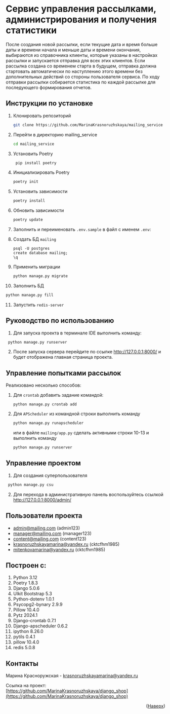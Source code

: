 # Cервис управления рассылками, администрирования и получения статистики

После создания новой рассылки, если текущие дата и время больше даты и времени начала и меньше даты и времени окончания,
выбираются из справочника клиенты, которые указаны в настройках рассылки и запускается отправка для всех этих
клиентов.
Если рассылка создана со временем старта в будущем, отправка должна стартовать автоматически по наступлению этого
времени без дополнительных действий со стороны пользователя сервиса.
По ходу отправки рассылки собирается статистика по каждой рассылке для последующего формирования отчетов.

Инструкции по установке
------------

1. Клонировать репозиторий
   ```sh
   git clone https://github.com/MarinaKrasnoruzhskaya/mailing_service
   ```
2. Перейти в директорию mailing_service
   ```sh
   cd mailing_service
   ```
3. Установить Poetry
   ```sh
    pip install poetry
   ```
4. Инициализировать Poetry
   ```sh
   poetry init
   ```
5. Установить зависимости
   ```sh
   poetry install
   ```
6. Обновить зависимости
   ```sh
   poetry update
   ```
7. Заполнить и переименовать ```.env.sample``` в файл с именем ```.env```:

8. Создать БД ```mailing```
   ```
   psql -U postgres
   create database mailing;  
   \q
   ```
9. Применить миграции
    ```sh
   python manage.py migrate
    ```
10. Заполнить БД
   ```sh
   python manage.py fill
   ```
11. Запустить  ```redis-server``` 


Руководство по использованию
---------------

1. Для запуска проекта в терминале IDE выполнить команду:
  ```sh
   python manage.py runserver
   ```
2. После запуска сервера перейдите по ссылке http://127.0.0.1:8000/ и будет отображена главная страница проекта. 

Управление попытками рассылок
---------------

Реализовано несколько способов:
1. Для ```crontab``` добавить задание командой:
   ```shell
   python manage.py crontab add
   ```
2. Для ```APScheduler``` из командной строки выполнить команду
   ```sh
   python manage.py runapscheduler
   ```
   или в файле ```mailing/app.py``` сделать активными строки 10-13 и выполнить команду
   ```sh
   python manage.py runserver
   ```

Управление проектом
---------------

1. Для создания суперпользователя

  ```sh
   python manage.py csu
   ```

2. Для перехода в административную панель воспользуйтесь ссылкой http://127.0.0.1:8000/admin/

Пользователи проекта
---------------
- admin@mailing.com (admin123)
- manager@mailing.com (manager123)
- content@mailing.com (content123)
- krasnoruzhskayamarina@yandex.ru (cktcfhm1985)
- mitenkovamarina@yandex.ru (cktcfhm1985)

Построен с:
---------------

1. Python 3.12
2. Poetry 1.8.3
3. Django 5.0.6
4. UIkit Bootstrap 5.3
5. Python-dotenv 1.0.1
6. Psycopg2-bynary 2.9.9
7. Pillow 10.4.0
8. Pytz 2024.1
9. Django-crontab 0.7.1
10. Django-apscheduler 0.6.2
11. ipython 8.26.0
12. pytils 0.4.1 
13. pillow 10.4.0 
14. redis 5.0.8

[//]: # (9. pytils 0.4.1)

Контакты
---------------
Марина Красноружская - krasnoruzhskayamarina@yandex.ru

Ссылка на
проект: [https://github.com/MarinaKrasnoruzhskaya/django_shop](https://github.com/MarinaKrasnoruzhskaya/django_shop)

<p align="right">(<a href="#readme-top">Наверх</a>)</p>

